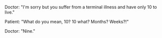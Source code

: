 Doctor: "I'm sorry but you suffer from a terminal illness and have only 10 to live."

Patient: "What do you mean, 10? 10 what? Months? Weeks?!"

Doctor: "Nine."